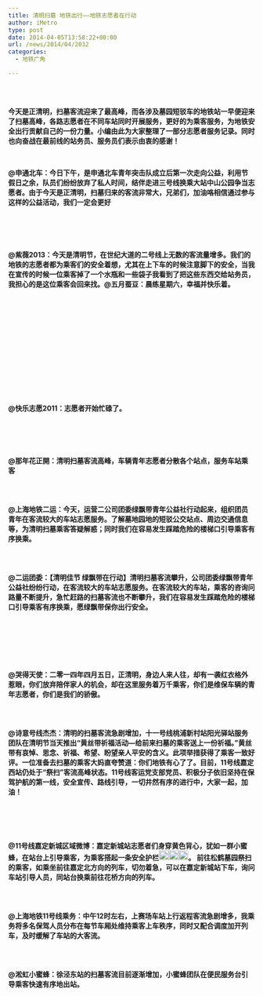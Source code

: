 ```yaml
---
title: 清明扫墓 地铁出行——地铁志愿者在行动
author: iMetro
type: post
date: 2014-04-05T13:58:22+00:00
url: /news/2014/04/2032
categories:
  - 地铁广角

---
```

<div id="media">
  <img alt="" src="http://mmbiz.qpic.cn/mmbiz/aJMymEbqnxkuKAlxcLr3thAN24a96LacL7qFgcE9AFFsViccAibaayibmR0IWnlV6nt1ml4UbHMI1PUdy8k7eyia4A/0" />
</div>

<div>
  <p>
    &nbsp;
  </p>
  
  <p>
    <strong>今天是正清明，扫墓客流迎来了最高峰，而各涉及墓园短驳车的地铁站一早便迎来了扫墓高峰，各路志愿者在不同车站同时开展服务，更好的为乘客服务，为地铁安全出行贡献自己的一份力量。小编由此为大家整理了一部分志愿者服务记录。同时也向奋战在最前线的站务员、服务员们表示由衷的感谢！</strong>
  </p>
  
  <p>
    <strong> </strong>
  </p>
  
  <p>
    <strong>@申通北车：今日下午，是申通北车青年突击队成立后第一次走向公益，利用节假日之余，队员们纷纷放弃了私人时间，结伴走进三号线换乘大站中山公园争当志愿者。由于今天是正清明，扫墓归来的客流非常大，兄弟们，加油咯<img title="[嘻嘻]" alt="" src="http://img.t.sinajs.cn/t4/appstyle/expression/ext/normal/0b/tootha_org.gif" /><img title="[嘻嘻]" alt="" src="http://img.t.sinajs.cn/t4/appstyle/expression/ext/normal/0b/tootha_org.gif" />相信通过参与这样的公益活动，我们一定会更好</strong>
  </p>
  
  <p>
    <img alt="" data-src="http://mmbiz.qpic.cn/mmbiz/aJMymEbqnxkuKAlxcLr3thAN24a96Lac90Q3s5WH3nue3gibkzMrvBzLDTQE97wyblGPw838eSJ7yfmgkayvhhg/0" />
  </p>
  
  <p>
    <img alt="" data-src="http://mmbiz.qpic.cn/mmbiz/aJMymEbqnxkuKAlxcLr3thAN24a96Lactqn5FN09fyBkJyxVrTrv4wCZIcb2Mn5cauR6gp3dj0neZxbqP1zQkw/0" />
  </p>
  
  <p>
    <img alt="" data-src="http://mmbiz.qpic.cn/mmbiz/aJMymEbqnxkuKAlxcLr3thAN24a96Lacib2jTuaR0NsZ7UZH8408TDW9prCibUWhPHEaVzJPGiaR7SwtRmOoYPzjw/0" />
  </p>
  
  <p>
    &nbsp;
  </p>
  
  <p>
    <strong>@紫薇2013：今天是清明节，在世纪大道的二号线上无数的客流量增多。我们的地铁的志愿者都为乘客们的安全着想，尤其在上下车的时候注意脚下的安全，当我在宣传的时候一位乘客掉了一个水瓶和一些袋子我看到了把这些东西交给站务员，我担心的是这位乘客会回来找。@五月蚕豆：晨练星期六，幸福并快乐着。</strong>
  </p>
  
  <p>
    &nbsp;
  </p>
  
  <p>
    <img alt="" data-src="http://mmbiz.qpic.cn/mmbiz/aJMymEbqnxkuKAlxcLr3thAN24a96LachghONoGNygW4ORlqnAEv9neo3pM4V7WPwKiaBiaFMBpDDSDdaUlPnwAw/0" />
  </p>
  
  <p>
    <img alt="" data-src="http://mmbiz.qpic.cn/mmbiz/aJMymEbqnxkuKAlxcLr3thAN24a96LacVpMH0aIT3g3mBF5iarWblRtibGuFo8pgh3ica7zD8jB7xqKMfqjMQgkhw/0" />
  </p>
  
  <p>
    <img alt="" data-src="http://mmbiz.qpic.cn/mmbiz/aJMymEbqnxkuKAlxcLr3thAN24a96LaciawWCusiapP5UKKZAENkQ9fzyviaFwsPMHQ0RDBWk1pmZzicLrrMEVHnnQ/0" />
  </p>
  
  <p>
    <img alt="" src="http://mmbiz.qpic.cn/mmbiz/aJMymEbqnxkuKAlxcLr3thAN24a96LacTSbwzNuhHXrrHaZgwcSetYChlyr81VrakRWXnkv8ibgo45rKHVFDRaw/0" data-src="http://mmbiz.qpic.cn/mmbiz/aJMymEbqnxkuKAlxcLr3thAN24a96LacTSbwzNuhHXrrHaZgwcSetYChlyr81VrakRWXnkv8ibgo45rKHVFDRaw/0" />
  </p>
  
  <p>
    <img alt="" src="http://mmbiz.qpic.cn/mmbiz/aJMymEbqnxkuKAlxcLr3thAN24a96Lacdd5Cg2XiaSpl0ZypfcfibDWZ4FhiazkH6DARzAicpP5q7jOAKuUm7vlEkw/0" data-src="http://mmbiz.qpic.cn/mmbiz/aJMymEbqnxkuKAlxcLr3thAN24a96Lacdd5Cg2XiaSpl0ZypfcfibDWZ4FhiazkH6DARzAicpP5q7jOAKuUm7vlEkw/0" />
  </p>
  
  <p>
    <img alt="" src="http://mmbiz.qpic.cn/mmbiz/aJMymEbqnxkuKAlxcLr3thAN24a96Lac1Lbibxq0nzjBLZrrjTle6NJZkGVqVtXlbCc0cq3Ekv246E8bH434BTQ/0" data-src="http://mmbiz.qpic.cn/mmbiz/aJMymEbqnxkuKAlxcLr3thAN24a96Lac1Lbibxq0nzjBLZrrjTle6NJZkGVqVtXlbCc0cq3Ekv246E8bH434BTQ/0" />
  </p>
  
  <p>
    <img alt="" src="http://mmbiz.qpic.cn/mmbiz/aJMymEbqnxkuKAlxcLr3thAN24a96LacW1c8whruJcHyaBVdYSY6NjnRoMBmibTOUAd9ibcguBLmCVSprBCkU83Q/0" data-src="http://mmbiz.qpic.cn/mmbiz/aJMymEbqnxkuKAlxcLr3thAN24a96LacW1c8whruJcHyaBVdYSY6NjnRoMBmibTOUAd9ibcguBLmCVSprBCkU83Q/0" />
  </p>
  
  <p>
    <img alt="" src="http://mmbiz.qpic.cn/mmbiz/aJMymEbqnxkuKAlxcLr3thAN24a96LacQLwINccHKsWuicyXNVTc9CzVQHYEIP44gJaKlNkUQYccqkamvibN4qwA/0" data-src="http://mmbiz.qpic.cn/mmbiz/aJMymEbqnxkuKAlxcLr3thAN24a96LacQLwINccHKsWuicyXNVTc9CzVQHYEIP44gJaKlNkUQYccqkamvibN4qwA/0" />
  </p>
  
  <p>
    <img alt="" src="http://mmbiz.qpic.cn/mmbiz/aJMymEbqnxkuKAlxcLr3thAN24a96LacbNnvwNMTfQRYaNlLw4VCnkelkJyicuJoX3qpXd5Lymppt1Eu0pr9ITw/0" data-src="http://mmbiz.qpic.cn/mmbiz/aJMymEbqnxkuKAlxcLr3thAN24a96LacbNnvwNMTfQRYaNlLw4VCnkelkJyicuJoX3qpXd5Lymppt1Eu0pr9ITw/0" />
  </p>
  
  <p>
    &nbsp;
  </p>
  
  <p>
    &nbsp;
  </p>
  
  <p>
    <strong>@快乐志愿2011：志愿者开始忙碌了。</strong>
  </p>
  
  <p>
    <img alt="" src="http://mmbiz.qpic.cn/mmbiz/aJMymEbqnxkuKAlxcLr3thAN24a96Lacw2z1vybbk3zZQUibvNXcLl0JL0hcFMU5ltGw8apnjkZibicMZKxJFI6TQ/0" data-src="http://mmbiz.qpic.cn/mmbiz/aJMymEbqnxkuKAlxcLr3thAN24a96Lacw2z1vybbk3zZQUibvNXcLl0JL0hcFMU5ltGw8apnjkZibicMZKxJFI6TQ/0" />
  </p>
  
  <p>
    <img alt="" src="http://mmbiz.qpic.cn/mmbiz/aJMymEbqnxkuKAlxcLr3thAN24a96Lacp1kUw3spWgjtcvIicUdUibxCa7bdkKWo1A3icrINXMhaCmVgDAIlVM9Ng/0" data-src="http://mmbiz.qpic.cn/mmbiz/aJMymEbqnxkuKAlxcLr3thAN24a96Lacp1kUw3spWgjtcvIicUdUibxCa7bdkKWo1A3icrINXMhaCmVgDAIlVM9Ng/0" />
  </p>
  
  <p>
    <img alt="" src="http://mmbiz.qpic.cn/mmbiz/aJMymEbqnxkuKAlxcLr3thAN24a96LaciaiaN7w1m5aicTCdGm5gIXZfQtgHxolMZnMeSP0bqYuyBstAM8p180uYQ/0" data-src="http://mmbiz.qpic.cn/mmbiz/aJMymEbqnxkuKAlxcLr3thAN24a96LaciaiaN7w1m5aicTCdGm5gIXZfQtgHxolMZnMeSP0bqYuyBstAM8p180uYQ/0" />
  </p>
  
  <p>
    &nbsp;
  </p>
  
  <p>
    <strong>@那年花正開：清明扫墓客流高峰，车辆青年志愿者分散各个站点，服务车站乘客<img title="[鼓掌]" alt="" src="http://img.t.sinajs.cn/t4/appstyle/expression/ext/normal/36/gza_org.gif" /></strong>
  </p>
  
  <p>
    <strong><img alt="" src="http://mmbiz.qpic.cn/mmbiz/aJMymEbqnxkuKAlxcLr3thAN24a96Lac4UtGqO4UHWOIHbEmZ29EyRlibSHG8ZT6E9iav30ILJic4BN34iaw2F8k6g/0" data-src="http://mmbiz.qpic.cn/mmbiz/aJMymEbqnxkuKAlxcLr3thAN24a96Lac4UtGqO4UHWOIHbEmZ29EyRlibSHG8ZT6E9iav30ILJic4BN34iaw2F8k6g/0" /></strong>
  </p>
  
  <p>
    <strong> </strong>
  </p>
  
  <p>
    <strong>@上海地铁二运：今天，运营二公司团委绿飘带青年公益社行动起来，组织团员青年在客流较大的车站志愿服务。了解墓地园地的短驳公交站点、周边交通信息等，为清明扫墓乘客答疑解惑；同时我们在容易发生踩踏危险的楼梯口引导乘客有序换乘。</strong>
  </p>
  
  <p>
    <strong><img alt="" src="http://mmbiz.qpic.cn/mmbiz/aJMymEbqnxkuKAlxcLr3thAN24a96LacKqF5eibibV2XUFenqRZKvxFwDpLqOwkQ2Y7XcsGcj2iaQOjY4lPWZKjsw/0" data-src="http://mmbiz.qpic.cn/mmbiz/aJMymEbqnxkuKAlxcLr3thAN24a96LacKqF5eibibV2XUFenqRZKvxFwDpLqOwkQ2Y7XcsGcj2iaQOjY4lPWZKjsw/0" /></strong>
  </p>
  
  <p>
    <strong> </strong>
  </p>
  
  <p>
    <strong>@二运团委：【清明佳节 绿飘带在行动】清明扫墓客流攀升，公司团委绿飘带青年公益社纷纷行动，在客流较大的车站志愿服务。在客流较大的车站，乘客的咨询问路量不断提升，急忙赶路的扫墓客流也不断攀升，我们在容易发生踩踏危险的楼梯口引导乘客有序换乘，愿绿飘带保你出行安全。</strong>
  </p>
  
  <p>
    &nbsp;
  </p>
  
  <p>
    <img alt="" data-src="http://mmbiz.qpic.cn/mmbiz/aJMymEbqnxkuKAlxcLr3thAN24a96Lac2viaJYVRPyJcxYsMicsAe9oiarIZbczYicxKD6tLdxcyR1eibaXIhCowwDw/0" />
  </p>
  
  <p>
    <img alt="" data-src="http://mmbiz.qpic.cn/mmbiz/aJMymEbqnxkuKAlxcLr3thAN24a96LackIGa6ErVznYQ9jqITb6ZWhAq4ficVkJQT54lacs1HmgoCfCU2MJvn0Q/0" />
  </p>
  
  <p>
    <img alt="" data-src="http://mmbiz.qpic.cn/mmbiz/aJMymEbqnxkuKAlxcLr3thAN24a96LacTKMOJiaQbNafJxL6V630gkzLn3IXia4DroxjPcK74giaGlO6fyOsl6pDw/0" />
  </p>
  
  <p>
    <img alt="" data-src="http://mmbiz.qpic.cn/mmbiz/aJMymEbqnxkuKAlxcLr3thAN24a96LacRldO5J8vKCnwhwPqOWicJgAJl1qyDg8KyvTJnpDLb2eTb0MkiasYS1lQ/0" />
  </p>
  
  <p>
    <strong><br /> </strong><strong>@哭得天使：二零一四年四月五日，正清明，身边人来人往，却有一袭红衣格外惹眼，你们放弃陪伴家人的机会，却在这里服务着万千乘客，你们是维保车辆的青年志愿者，你们是我们的骄傲。</strong>
  </p>
  
  <p>
    <em><img alt="" data-src="http://mmbiz.qpic.cn/mmbiz/aJMymEbqnxkuKAlxcLr3thAN24a96LacW59ibvRUtco9yIDXajod7MVYkoTZTkvCl0ic8ibFT2vcz9Blpnhl30PbQ/0" /></em>
  </p>
  
  <p>
    &nbsp;
  </p>
  
  <p>
    <strong>@诗意号线杰杰：清明的扫墓客流急剧增加，十一号线桃浦新村站阳光驿站服务团队在清明节当天推出“黄丝带祈福活动—给前来扫墓的乘客送上一份祈福。”黄丝带有哀悼、思念、祈福、希望、盼望亲人平安的含义。此项举措获得了乘客一致好评。一位准备去扫墓的乘客大妈直夸赞道：你们地铁有心了<img title="[心]" alt="" src="http://img.t.sinajs.cn/t4/appstyle/expression/ext/normal/40/hearta_org.gif" />了<img title="[赞]" alt="" src="http://img.t.sinajs.cn/t4/appstyle/expression/ext/normal/d0/z2_org.gif" />。目前，11号线嘉定西站仍处于“祭扫”客流高峰状态。11号线客运党支部党员、积极分子依旧坚持在保驾护航的第一线，安全宣传、路线引导，一切井然有序的进行中，大家一起，加油！</strong>
  </p>
  
  <p>
    &nbsp;
  </p>
  
  <p>
    <img alt="" data-src="http://mmbiz.qpic.cn/mmbiz/aJMymEbqnxkuKAlxcLr3thAN24a96Lac9BfMvs9ice2ibHEhkbEibpZfxHt8vC1lIkQFWue7IFEWnR35Sk2H5JJIw/0" />
  </p>
  
  <p>
    <img alt="" data-src="http://mmbiz.qpic.cn/mmbiz/aJMymEbqnxkuKAlxcLr3thAN24a96LacloTRRKZzWV7EGphwriao6iaHsf1iarpq96VSxcb0yyqEtyIg5869QCjXg/0" />
  </p>
  
  <p>
    &nbsp;<br /> <strong>@11号线嘉定新城区域微博：嘉定新城站志愿者们身穿黄色背心，犹如一群小蜜蜂，在站台上引导乘客，为乘客搭起一条安全护栏<img alt="" src="http://img.t.sinajs.cn/t4/appstyle/expression/emimage/ee858c.png" width="20" height="20" data-src="http://img.t.sinajs.cn/t4/appstyle/expression/emimage/ee858c.png" /><img alt="" src="http://img.t.sinajs.cn/t4/appstyle/expression/emimage/ee858c.png" width="20" height="20" data-src="http://img.t.sinajs.cn/t4/appstyle/expression/emimage/ee858c.png" /><img alt="" src="http://img.t.sinajs.cn/t4/appstyle/expression/emimage/ee858c.png" width="20" height="20" data-src="http://img.t.sinajs.cn/t4/appstyle/expression/emimage/ee858c.png" />。 前往松鹤墓园祭扫的乘客，如乘坐前往嘉定北方向的列车，切勿着急，可以在嘉定新城站下车，询问车站引导人员，同站台换乘前往花桥方向的列车。</strong>
  </p>
  
  <p>
    <strong><img alt="" src="http://mmbiz.qpic.cn/mmbiz/aJMymEbqnxkuKAlxcLr3thAN24a96Lac2uXXetx3g9NI9dDjLNcKAOYMsr2Mjh4oOzPe6Nt8TKUYPD0NQ5HSPg/0" data-src="http://mmbiz.qpic.cn/mmbiz/aJMymEbqnxkuKAlxcLr3thAN24a96Lac2uXXetx3g9NI9dDjLNcKAOYMsr2Mjh4oOzPe6Nt8TKUYPD0NQ5HSPg/0" /></strong>
  </p>
  
  <p>
    <strong> </strong>
  </p>
  
  <p>
    <strong>@上海地铁11号线乘务：中午12时左右，上赛场车站上行返程客流急剧增多，我乘务将多名保驾人员分布在每节车厢处维持乘客上车秩序，同时又配合调度加开列车，及时缓解了车站的大客流。</strong>
  </p>
  
  <p>
    <strong><img alt="" src="http://mmbiz.qpic.cn/mmbiz/aJMymEbqnxkuKAlxcLr3thAN24a96LacofLIGXvr18iaC70PgLuZx0hNGuXJVw656TsYXjTLiaEkBbQxvdrTBLyg/0" data-src="http://mmbiz.qpic.cn/mmbiz/aJMymEbqnxkuKAlxcLr3thAN24a96LacofLIGXvr18iaC70PgLuZx0hNGuXJVw656TsYXjTLiaEkBbQxvdrTBLyg/0" /></strong>
  </p>
  
  <p>
    <strong> </strong>
  </p>
  
  <p>
    <strong>@淞虹小蜜蜂：徐泾东站的扫墓客流目前逐渐增加，小蜜蜂团队在便民服务台引导乘客快速有序地出站。</strong>
  </p>
  
  <p>
    &nbsp;
  </p>
  
  <p>
    <img alt="" src="http://mmbiz.qpic.cn/mmbiz/aJMymEbqnxkuKAlxcLr3thAN24a96LacUzqRHvc8nT0OajEdfoXyH5aibaoiaZjU5rdeyUqGZMutm33GNIEDxoVA/0" data-src="http://mmbiz.qpic.cn/mmbiz/aJMymEbqnxkuKAlxcLr3thAN24a96LacUzqRHvc8nT0OajEdfoXyH5aibaoiaZjU5rdeyUqGZMutm33GNIEDxoVA/0" />
  </p>
  
  <p>
    <img alt="" src="http://mmbiz.qpic.cn/mmbiz/aJMymEbqnxkuKAlxcLr3thAN24a96LacLA7jUVVzpRtwHOVOaGs8mGbotLuRRqe0GoG36nZsx29uvxh4Ru4ONw/0" data-src="http://mmbiz.qpic.cn/mmbiz/aJMymEbqnxkuKAlxcLr3thAN24a96LacLA7jUVVzpRtwHOVOaGs8mGbotLuRRqe0GoG36nZsx29uvxh4Ru4ONw/0" />
  </p>
  
  <p>
    <img alt="" src="http://mmbiz.qpic.cn/mmbiz/aJMymEbqnxkuKAlxcLr3thAN24a96Lac7oKkWIF7TVzJaQeB1SZFLkPibWquibErw6nD7cXrvV8aGbTPZWSO4xUA/0" data-src="http://mmbiz.qpic.cn/mmbiz/aJMymEbqnxkuKAlxcLr3thAN24a96Lac7oKkWIF7TVzJaQeB1SZFLkPibWquibErw6nD7cXrvV8aGbTPZWSO4xUA/0" />
  </p>
  
  <p>
    <img alt="" src="http://mmbiz.qpic.cn/mmbiz/aJMymEbqnxkuKAlxcLr3thAN24a96Lacicr4y9u1qibNYuVTk1aDtPklL0ADhlhvAwVP80vb2ScDyMfuB4tPy1Dg/0" data-src="http://mmbiz.qpic.cn/mmbiz/aJMymEbqnxkuKAlxcLr3thAN24a96Lacicr4y9u1qibNYuVTk1aDtPklL0ADhlhvAwVP80vb2ScDyMfuB4tPy1Dg/0" />
  </p>
  
  <p>
    <img alt="" src="http://mmbiz.qpic.cn/mmbiz/aJMymEbqnxkuKAlxcLr3thAN24a96LacqEb9JwO0wZKWwdH9H0kr7RrGVfjVNOXBvDibgp4xJia4s0obaMKdsgrQ/0" data-src="http://mmbiz.qpic.cn/mmbiz/aJMymEbqnxkuKAlxcLr3thAN24a96LacqEb9JwO0wZKWwdH9H0kr7RrGVfjVNOXBvDibgp4xJia4s0obaMKdsgrQ/0" />
  </p>
</div>